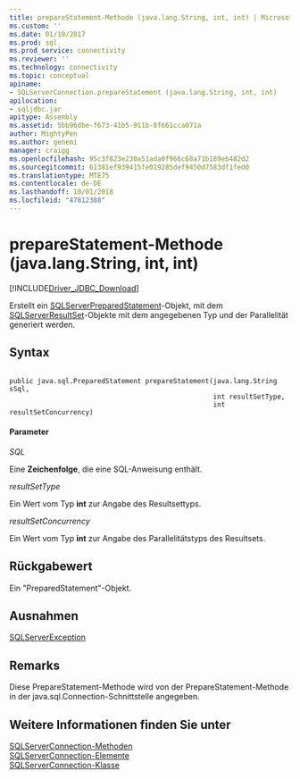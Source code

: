 ```yaml
---
title: prepareStatement-Methode (java.lang.String, int, int) | Microsoft-Dokumentation
ms.custom: ''
ms.date: 01/19/2017
ms.prod: sql
ms.prod_service: connectivity
ms.reviewer: ''
ms.technology: connectivity
ms.topic: conceptual
apiname:
- SQLServerConnection.prepareStatement (java.lang.String, int, int)
apilocation:
- sqljdbc.jar
apitype: Assembly
ms.assetid: 5bb96dbe-f673-41b5-911b-8f661cca071a
author: MightyPen
ms.author: genemi
manager: craigg
ms.openlocfilehash: 95c3f823e230a51ada0f966c68a71b189eb482d2
ms.sourcegitcommit: 61381ef939415fe019285def9450d7583df1fed0
ms.translationtype: MTE75
ms.contentlocale: de-DE
ms.lasthandoff: 10/01/2018
ms.locfileid: "47812388"
---
```

# <a name="preparestatement-method-javalangstring-int-int"></a>prepareStatement-Methode (java.lang.String, int, int)
[!INCLUDE[Driver_JDBC_Download](../../../includes/driver_jdbc_download.md)]

  Erstellt ein [SQLServerPreparedStatement](../../../connect/jdbc/reference/sqlserverpreparedstatement-class.md)-Objekt, mit dem [SQLServerResultSet](../../../connect/jdbc/reference/sqlserverresultset-class.md)-Objekte mit dem angegebenen Typ und der Parallelität generiert werden.  
  
## <a name="syntax"></a>Syntax  
  
```  
  
public java.sql.PreparedStatement prepareStatement(java.lang.String sSql,  
                                                   int resultSetType,  
                                                   int resultSetConcurrency)  
```  
  
#### <a name="parameters"></a>Parameter  
 *SQL*  
  
 Eine **Zeichenfolge**, die eine SQL-Anweisung enthält.  
  
 *resultSetType*  
  
 Ein Wert vom Typ **int** zur Angabe des Resultsettyps.  
  
 *resultSetConcurrency*  
  
 Ein Wert vom Typ **int** zur Angabe des Parallelitätstyps des Resultsets.  
  
## <a name="return-value"></a>Rückgabewert  
 Ein "PreparedStatement"-Objekt.  
  
## <a name="exceptions"></a>Ausnahmen  
 [SQLServerException](../../../connect/jdbc/reference/sqlserverexception-class.md)  
  
## <a name="remarks"></a>Remarks  
 Diese PrepareStatement-Methode wird von der PrepareStatement-Methode in der java.sql.Connection-Schnittstelle angegeben.  
  
## <a name="see-also"></a>Weitere Informationen finden Sie unter  
 [SQLServerConnection-Methoden](../../../connect/jdbc/reference/sqlserverconnection-methods.md)   
 [SQLServerConnection-Elemente](../../../connect/jdbc/reference/sqlserverconnection-members.md)   
 [SQLServerConnection-Klasse](../../../connect/jdbc/reference/sqlserverconnection-class.md)  
  
  
